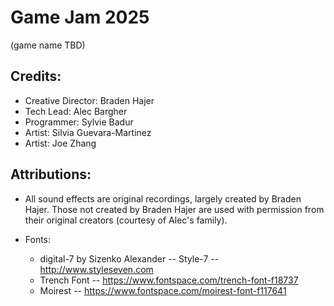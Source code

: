 # Game Jam 2025

(game name TBD)

## Credits:
- Creative Director: Braden Hajer
- Tech Lead: Alec Bargher
- Programmer: Sylvie Badur
- Artist: Silvia Guevara-Martinez
- Artist: Joe Zhang

## Attributions:
- All sound effects are original recordings, largely created by Braden Hajer.
  Those not created by Braden Hajer are used with permission from their original
  creators (courtesy of Alec's family).

- Fonts:
    - digital-7 by Sizenko Alexander -- Style-7 -- http://www.styleseven.com
    - Trench Font -- https://www.fontspace.com/trench-font-f18737
    - Moirest -- https://www.fontspace.com/moirest-font-f117641

